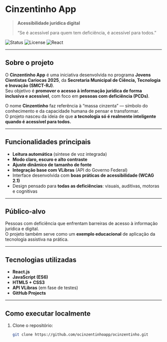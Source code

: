 # Cinzentinho App

> **Acessibilidade jurídica digital**
>
> “Se é acessível para quem tem deficiência, é acessível para todos.”

![Status](https://img.shields.io/badge/status-MVP%20em%20desenvolvimento-blue)
![License](https://img.shields.io/badge/license-GNU%20GPL%20v3-green)
![React](https://img.shields.io/badge/made%20with-React-61dafb)

---

## Sobre o projeto

O **Cinzentinho App** é uma iniciativa desenvolvida no programa **Jovens Cientistas Cariocas 2025**, da **Secretaria Municipal de Ciência, Tecnologia e Inovação (SMCT-RJ)**.  
Seu objetivo é **promover o acesso à informação jurídica de forma inclusiva e acessível**, com foco em **pessoas com deficiência (PCDs)**.

O nome **Cinzentinho** faz referência à “massa cinzenta” — símbolo do conhecimento e da capacidade humana de pensar e transformar.  
O projeto nasceu da ideia de que **a tecnologia só é realmente inteligente quando é acessível para todos.**

---

## Funcionalidades principais

- **Leitura automática** (síntese de voz integrada)
- **Modo claro, escuro e alto contraste**
- **Ajuste dinâmico de tamanho de fonte**
- **Integração base com VLibras** (API do Governo Federal)
- Interface desenvolvida com **boas práticas de acessibilidade (WCAG 2.1)**
- Design pensado para **todas as deficiências**: visuais, auditivas, motoras e cognitivas

---

## Público-alvo

Pessoas com deficiência que enfrentam barreiras de acesso à informação jurídica e digital.  
O projeto também serve como um **exemplo educacional** de aplicação da tecnologia assistiva na prática.

---

## Tecnologias utilizadas

- **React.js**
- **JavaScript (ES6)**
- **HTML5 + CSS3**
- **API VLibras** (em fase de testes)
- **GitHub Projects**

---

## Como executar localmente

1. Clone o repositório:
   ```bash
   git clone https://github.com/ocinzentinhoapp/ocinzentinho.git

